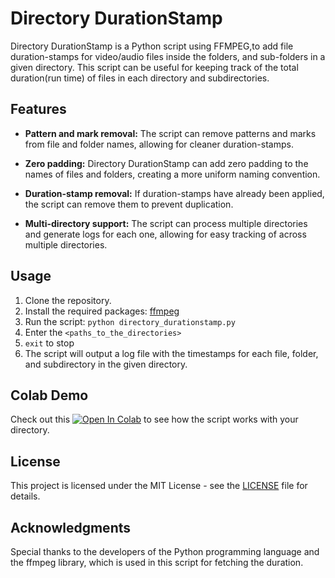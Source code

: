 # Directory DurationStamp

Directory DurationStamp is a Python script using FFMPEG,to add file duration-stamps for video/audio files inside the folders, and sub-folders in a given directory. This script can be useful for keeping track of the total duration(run time) of files in each directory and subdirectories.

## Features

- **Pattern and mark removal:** The script can remove patterns and marks from file and folder names, allowing for cleaner duration-stamps.

- **Zero padding:** Directory DurationStamp can add zero padding to the names of files and folders, creating a more uniform naming convention.

- **Duration-stamp removal:** If duration-stamps have already been applied, the script can remove them to prevent duplication.

- **Multi-directory support:** The script can process multiple directories and generate logs for each one, allowing for easy tracking of across multiple directories.

## Usage

1. Clone the repository.
2. Install the required packages: [ffmpeg](https://ffmpeg.org/download.html)
3. Run the script: `python directory_durationstamp.py`
4. Enter the `<paths_to_the_directories>`
5. `exit` to stop
6. The script will output a log file with the timestamps for each file, folder, and subdirectory in the given directory.

## Colab Demo

Check out this [![Open In Colab](https://colab.research.google.com/assets/colab-badge.svg)](https://colab.research.google.com/github/ankitsamaddar/directory-durationstamp/blob/main/colab/add_duration.ipynb) to see how the script works with your directory.



## License

This project is licensed under the MIT License - see the [LICENSE](/LICENSE) file for details.

## Acknowledgments

Special thanks to the developers of the Python programming language and the ffmpeg library, which is used in this script for fetching the duration.
